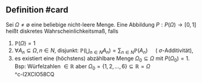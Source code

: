 ## Definition #card 
Sei $\Omega \neq \emptyset$ eine beliebige nicht-leere Menge. Eine Abbildung $P : P (\Omega) \rightarrow[0,1]$ heißt diskretes Wahrscheinlichkeitsmaß, falls
1. $\mathbb{P} (\Omega)=1$
2. $\forall A_n \subseteq \Omega, n \in N$, disjunkt: $\mathbb{P} \left(\bigcup_{n \in N } A_n\right)=\sum_{n \in N } \mathbb{P} \left(A_n\right) \quad$ ( $\sigma$-Additivität),
3. es existiert eine (höchstens) abzählbare Menge $\Omega_0 \subseteq \Omega$ mit $P \left(\Omega_0\right)=1$. Bsp: Würfelzahlen $\in \mathbb{R}$ aber $\Omega_0=\{1,2,...,6\} \subseteq \mathbb{R} = \Omega$  
^c-l2XClO58CQ